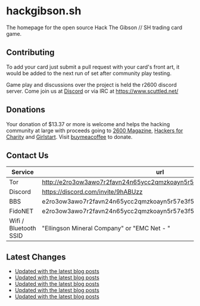 # hackgibson.sh
The homepage for the open source Hack The Gibson // SH trading card game.


## Contributing

To add your card just submit a pull request with your card's front art, it would be added to the next run of set after community play testing.

Game play and discussions over the project is held the r2600 discord server. Come join us at [Discord](https://discord.com/invite/9hABUzz) or via IRC at https://www.scuttled.net/


## Donations

Your donation of $13.37 or more is welcome and helps the hacking community at large with proceeds going to [2600 Magazine](https://2600.com/), [Hackers for Charity](https://hackersforcharity.org) and [Girlstart](https://girlstart.org).  Visit [buymeacoffee](https://www.buymeacoffee.com/hackgibson.sh) to donate.


## Contact Us

Service | url
-|-
Tor | http://e2ro3ow3awo7r2favn24n65ycc2qmzkoayn5r57e3f56nvjwdcgg32ad.onion
Discord | https://discord.com/invite/9hABUzz
BBS | e2ro3ow3awo7r2favn24n65ycc2qmzkoayn5r57e3f56nvjwdcgg32ad.onion:23
FidoNET | e2ro3ow3awo7r2favn24n65ycc2qmzkoayn5r57e3f56nvjwdcgg32ad.onion:24554
Wifi / Bluetooth SSID | "Ellingson Mineral Company" or "EMC Net - <fidonet address>"

## Latest Changes
<!-- BLOG-POST-LIST:START -->
- [Updated with the latest blog posts](https://github.com/DFW2600/hackgibson.sh/commit/610dee415fb429625fa0f1ef1bb7a13b5b19a9f8)
- [Updated with the latest blog posts](https://github.com/DFW2600/hackgibson.sh/commit/f75c6161b3d1653c3f0afc704f397b35696fd99b)
- [Updated with the latest blog posts](https://github.com/DFW2600/hackgibson.sh/commit/378a21a1b38f240e1a96bb6b89a97b4820ccea98)
- [Updated with the latest blog posts](https://github.com/DFW2600/hackgibson.sh/commit/1b4db19166a672410bf3c40540a5de6855228f13)
- [Updated with the latest blog posts](https://github.com/DFW2600/hackgibson.sh/commit/b90ac356150a10cbd5e0e879b4eecbd2456d8688)
<!-- BLOG-POST-LIST:END -->
